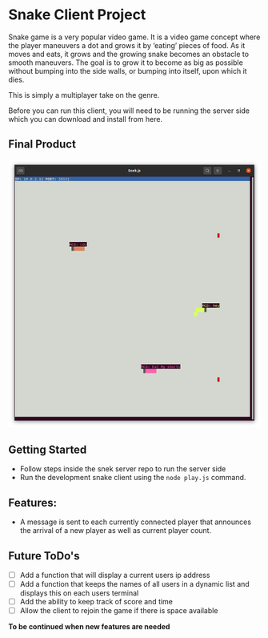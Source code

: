 # Snake Client Project

Snake game is a very popular video game. It is a video game concept where the player maneuvers a dot and grows it by ‘eating’ pieces of food. As it moves and eats, it grows and the growing snake becomes an obstacle to smooth maneuvers. The goal is to grow it to become as big as possible without bumping into the side walls, or bumping into itself, upon which it dies.

This is simply a multiplayer take on the genre.

Before you can run this client, you will need to be running the server side which you can download and install from here. 



## Final Product

!["An illustration of a very civil game between three friends"](screenshot.png)



## Getting Started

- Follow steps inside the snek server repo to run the server side
- Run the development snake client using the `node play.js` command.

## Features:
- A message is sent to each currently connected player that announces the arrival of a new player as well as current player count.

## Future ToDo's
- [ ] Add a function that will display a current users ip address </br>
- [ ] Add a function that keeps the names of all users in a dynamic list and displays this on each users terminal</br>
- [ ] Add the ability to keep track of score and time </br>
- [ ] Allow the client to rejoin the game if there is space available </br>

**To be continued when new features are needed**